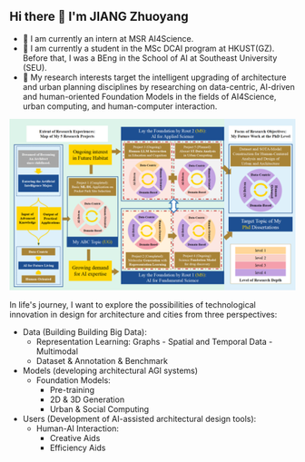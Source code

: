 ## Hi there 👋 I'm JIANG Zhuoyang
- 🔭 I am currently an intern at MSR AI4Science.
- 🌱 I am currently a student in the MSc DCAI program at HKUST(GZ). Before that, I was a BEng in the School of AI at Southeast University (SEU).
- 🤔 My research interests target the intelligent upgrading of architecture and urban planning disciplines by researching on data-centric, AI-driven and human-oriented Foundation Models in the fields of AI4Science, urban computing, and human-computer interaction.


![My Research Pathway Now in 2025](https://github.com/Jonarck/Jonarck/blob/main/Research%20Pathway.png)

In life's journey, I want to explore the possibilities of technological innovation in design for architecture and cities from three perspectives:

- Data (Building Building Big Data):
  - Representation Learning: Graphs - Spatial and Temporal Data - Multimodal
  - Dataset & Annotation & Benchmark
- Models (developing architectural AGI systems)
  - Foundation Models:
    - Pre-training
    - 2D & 3D Generation
    - Urban & Social Computing
- Users (Development of AI-assisted architectural design tools):
  - Human-AI Interaction:
    - Creative Aids
    - Efficiency Aids

<!--
- 🔭 I’m currently working on ...
- 🌱 I’m currently learning ...
- 👯 I’m looking to collaborate on ...
- 🤔 I’m looking for help with ...
- 💬 Ask me about ...
- 📫 How to reach me: ...
- 😄 Pronouns: ...
- ⚡ Fun fact: ...
-->
